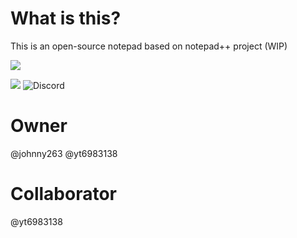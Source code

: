 # What is this?
This is an open-source notepad based on notepad++ project (WIP)

[![](https://img.shields.io/github/v/release/ScratchAddons/ScratchAddons?style=flat-square&logo=github&logoColor=white&label=GitHub&color=181717)](https://github.com/ScratchAddons/ScratchAddons/releases)

[![](https://img.shields.io/github/license/johnny263/notepad-minus-minus?style=flat-square)](https://github.com/johnny263/notepad-minus-minus/master/LICENSE)
![Discord](https://img.shields.io/discord/1165154972665659412?style=flat-square&logo=discord&label=Discord&link=https%3A%2F%2Fdiscord.gg%2FgEYbTt4wwv)


# Owner
@johnny263 @yt6983138

# Collaborator
@yt6983138
